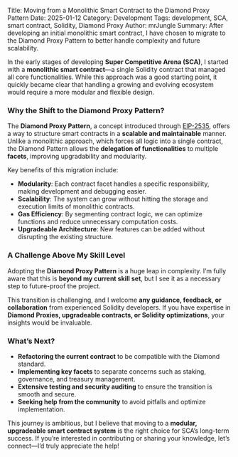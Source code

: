 Title: Moving from a Monolithic Smart Contract to the Diamond Proxy Pattern
Date: 2025-01-12
Category: Development
Tags: development, SCA, smart contract, Solidity, Diamond Proxy
Author: mrJungle
Summary: After developing an initial monolithic smart contract, I have chosen to migrate to the Diamond Proxy Pattern to better handle complexity and future scalability.

In the early stages of developing **Super Competitive Arena (SCA)**, I started with a **monolithic smart contract**—a single Solidity contract that managed all core functionalities. While this approach was a good starting point, it quickly became clear that handling a growing and evolving ecosystem would require a more modular and flexible design.

### Why the Shift to the Diamond Proxy Pattern?
The **Diamond Proxy Pattern**, a concept introduced through [EIP-2535](https://eips.ethereum.org/EIPS/eip-2535), offers a way to structure smart contracts in a **scalable and maintainable** manner. Unlike a monolithic approach, which forces all logic into a single contract, the Diamond Pattern allows the **delegation of functionalities** to multiple **facets**, improving upgradability and modularity.

Key benefits of this migration include:
- **Modularity**: Each contract facet handles a specific responsibility, making development and debugging easier.
- **Scalability**: The system can grow without hitting the storage and execution limits of monolithic contracts.
- **Gas Efficiency**: By segmenting contract logic, we can optimize functions and reduce unnecessary computation costs.
- **Upgradeable Architecture**: New features can be added without disrupting the existing structure.

### A Challenge Above My Skill Level
Adopting the **Diamond Proxy Pattern** is a huge leap in complexity. I’m fully aware that this is **beyond my current skill set**, but I see it as a necessary step to future-proof the project.

This transition is challenging, and I welcome **any guidance, feedback, or collaboration** from experienced Solidity developers. If you have expertise in **Diamond Proxies, upgradeable contracts, or Solidity optimizations**, your insights would be invaluable.

### What’s Next?
- **Refactoring the current contract** to be compatible with the Diamond standard.
- **Implementing key facets** to separate concerns such as staking, governance, and treasury management.
- **Extensive testing and security auditing** to ensure the transition is smooth and secure.
- **Seeking help from the community** to avoid pitfalls and optimize implementation.

This journey is ambitious, but I believe that moving to a **modular, upgradeable smart contract system** is the right choice for SCA’s long-term success. If you’re interested in contributing or sharing your knowledge, let’s connect—I’d truly appreciate the help!

